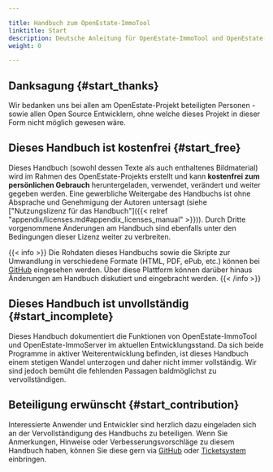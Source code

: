 ```yaml
---

title: Handbuch zum OpenEstate-ImmoTool
linktitle: Start
description: Deutsche Anleitung für OpenEstate-ImmoTool und OpenEstate-ImmoServer…
weight: 0

---
```



## Danksagung {#start_thanks}

Wir bedanken uns bei allen am OpenEstate-Projekt beteiligten Personen - sowie allen Open Source Entwicklern, ohne welche dieses Projekt in dieser Form nicht möglich gewesen wäre.


## Dieses Handbuch ist kostenfrei {#start_free}

Dieses Handbuch (sowohl dessen Texte als auch enthaltenes Bildmaterial) wird im Rahmen des OpenEstate-Projekts erstellt und kann **kostenfrei zum persönlichen Gebrauch** heruntergeladen, verwendet, verändert und weiter gegeben werden. Eine gewerbliche Weitergabe des Handbuchs ist ohne Absprache und Genehmigung der Autoren untersagt (siehe ["Nutzungslizenz für das Handbuch"]({{< relref "appendix/licenses.md#appendix_licenses_manual" >}})). Durch Dritte vorgenommene Änderungen am Handbuch sind ebenfalls unter den Bedingungen dieser Lizenz weiter zu verbreiten.

{{< info >}}
Die Rohdaten dieses Handbuchs sowie die Skripte zur Umwandlung in verschiedene Formate (HTML, PDF, ePub, etc.) können bei [GitHub](https://github.com/OpenEstate/OpenEstate-Tool-Manual/) eingesehen werden. Über diese Plattform können darüber hinaus Änderungen am Handbuch diskutiert und eingebracht werden.
{{< /info >}}


## Dieses Handbuch ist unvollständig {#start_incomplete}

Dieses Handbuch dokumentiert die Funktionen von OpenEstate-ImmoTool und OpenEstate-ImmoServer im aktuellen Entwicklungsstand. Da sich beide Programme in aktiver Weiterentwicklung befinden, ist dieses Handbuch einem stetigen Wandel unterzogen und daher nicht immer vollständig. Wir sind jedoch bemüht die fehlenden Passagen baldmöglichst zu vervollständigen.


## Beteiligung erwünscht {#start_contribution}

Interessierte Anwender und Entwickler sind herzlich dazu eingeladen sich an der Vervollständigung des Handbuchs zu beteiligen. Wenn Sie Anmerkungen, Hinweise oder Verbesserungsvorschläge zu diesem Handbuch haben, können Sie diese gern via [GitHub](https://github.com/OpenEstate/OpenEstate-Tool-Manual/) oder [Ticketsystem](https://openestate.org/support/tickets) einbringen.

